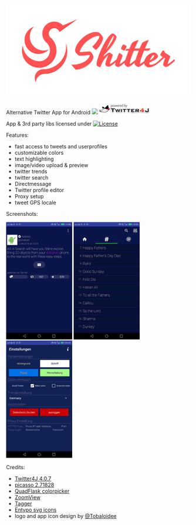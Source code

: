 <p align="center"><img src="/logo/logotype-horizontal.png"></p>

Alternative Twitter App for Android 
[![](https://img.shields.io/badge/download-apk-brightgreen.svg)](https://github.com/nuclearfog/Shitter/releases/download/1.6/SH1TT3R.apk)
<img src="/images/twitter4j.gif" width="138" height="30">

App & 3rd party libs licensed under
[![License](https://img.shields.io/badge/License-Apache%202.0-blue.svg)](https://opensource.org/licenses/Apache-2.0)


Features:
- fast access to tweets and userprofiles
- customizable colors
- text highlighting
- image/video upload & preview
- twitter trends
- twitter search
- Directmessage
- Twitter profile editor
- Proxy setup
- tweet GPS locale

Screenshots:

<img src="/images/shitter_1.jpg" width="180"/> <img src="/images/shitter_2.jpg" width="180"/> <img src="/images/shitter_3.jpg" width="180"/>


Credits:
- <a href="https://github.com/Twitter4J/Twitter4J">Twitter4J 4.0.7</a>
- <a href="https://github.com/square/picasso">picasso 2.71828</a>
- <a href="https://github.com/QuadFlask/colorpicker">QuadFlask colorpicker</a>
- <a href="https://github.com/NudeDude/ZoomView">ZoomView</a>
- <a href="https://github.com/NudeDude/Tagger">Tagger</a>
- <a href="http://www.entypo.com" title="">Entypo svg icons</a>
- logo and app icon design by <a href="https://github.com/Tobaloidee" title="">@Tobaloidee</a>
